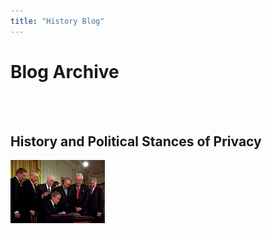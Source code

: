 ```yaml
---
title: "History Blog"
---
```



# Blog Archive
<br><br>

<h2>History and Political Stances of Privacy</h2>

<img id="bush" src="assets/pres-bush-patriot.jpg" style="width:30%;height:20%;">


